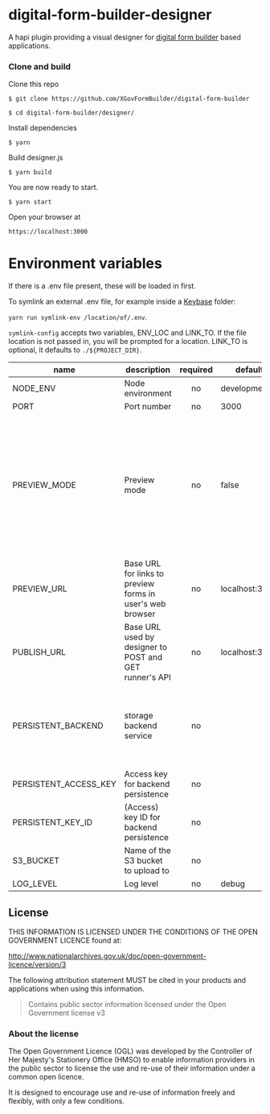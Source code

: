 # digital-form-builder-designer

A hapi plugin providing a visual designer for [digital form builder](https://github.com/DEFRA/digital-form-builder) based applications.

### Clone and build

Clone this repo

`$ git clone https://github.com/XGovFormBuilder/digital-form-builder`

`$ cd digital-form-builder/designer/`

Install dependencies

`$ yarn`

Build designer.js

`$ yarn build`

You are now ready to start.

`$ yarn start`

Open your browser at

`https://localhost:3000`

# Environment variables
If there is a .env file present, these will be loaded in first. 

To symlink an external .env file, for example inside a [Keybase](https://keybase.io) folder:

`yarn run symlink-env /location/of/.env`.
 
`symlink-config` accepts two variables, ENV_LOC and LINK_TO. If the file location is not passed in, you will be prompted for a location.
 LINK_TO is optional, it defaults to `./${PROJECT_DIR}`.
 
 | name                   | description                            | required | default     |            valid            |             notes             |
 |-----------------------|-----------------------------------------|:--------:|-------------|:---------------------------:|:-----------------------------:|
 | NODE_ENV              | Node environment                        |    no    | development | development,test,production |                               |
 | PORT                  | Port number                             |    no    | 3000        |                             |                               |
 | PREVIEW_MODE          | Preview mode                            |    no    | false       |                             | This should only be used in a dev or testing environment. Setting true will allow POST requests from the designer to add or mutate forms. |
 | PREVIEW_URL           | Base URL for links to preview forms in user's web browser |    no    | localhost:3009 | |
 | PUBLISH_URL           | Base URL used by designer to POST and GET runner's API |    no    | localhost:3009 | |
  PERSISTENT_BACKEND    | storage backend service                 |    no    |             | s3,blob                     | currently only s3 integration is properly supported. blob (or none) is stubbed. |
 | PERSISTENT_ACCESS_KEY | Access key for backend persistence      |    no    |             |                             |                               |
 | PERSISTENT_KEY_ID     | (Access) key ID for backend persistence |    no    |             |                             |                               |
 | S3_BUCKET             | Name of the S3 bucket to upload to      |    no    |             |                             |                               |
 | LOG_LEVEL             | Log level                               |    no    | debug       | trace,debug,info,error      |                               |


## License

THIS INFORMATION IS LICENSED UNDER THE CONDITIONS OF THE OPEN GOVERNMENT LICENCE found at:

http://www.nationalarchives.gov.uk/doc/open-government-licence/version/3

The following attribution statement MUST be cited in your products and applications when using this information.

> Contains public sector information licensed under the Open Government license v3

### About the license

The Open Government Licence (OGL) was developed by the Controller of Her Majesty's Stationery Office (HMSO) to enable information providers in the public sector to license the use and re-use of their information under a common open licence.

It is designed to encourage use and re-use of information freely and flexibly, with only a few conditions.
